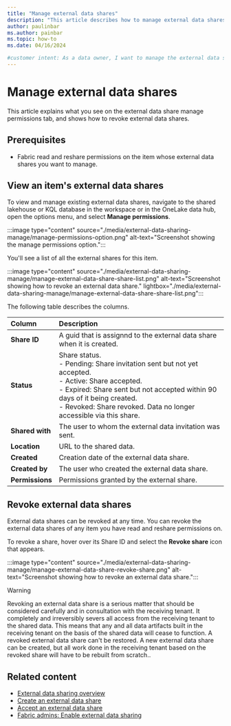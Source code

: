 ```yaml
---
title: "Manage external data shares"
description: "This article describes how to manage external data shares."
author: paulinbar
ms.author: painbar
ms.topic: how-to
ms.date: 04/16/2024

#customer intent: As a data owner, I want to manage the external data shares on an item.
---
```


# Manage external data shares

This article explains what you see on the external data share manage permissions tab, and shows how to revoke external data shares.

## Prerequisites

* Fabric read and reshare permissions on the item whose external data shares you want to manage.

## View an item's external data shares

To view and manage existing external data shares, navigate to the shared lakehouse or KQL database in the workspace or in the OneLake data hub, open the options menu, and select **Manage permissions**.

:::image type="content" source="./media/external-data-sharing-manage/manage-permissions-option.png" alt-text="Screenshot showing the manage permissions option.":::

You'll see a list of all the external shares for this item.

:::image type="content" source="./media/external-data-sharing-manage/manage-external-data-share-share-list.png" alt-text="Screenshot showing how to revoke an external data share." lightbox="./media/external-data-sharing-manage/manage-external-data-share-share-list.png":::

The following table describes the columns.

| Column | Description |
|:-------|:------------|
|**Share ID** | A guid that is assignnd to the external data share when it is created. |
|**Status** | Share status.<br>- Pending: Share invitation sent but not yet accepted.<br>- Active: Share accepted.<br>- Expired: Share sent but not accepted within 90 days of it being created.<br>- Revoked: Share revoked. Data no longer accessible via this share.|
|**Shared with** |The user to whom the external data invitation was sent. |
|**Location** |URL to the shared data.|
|**Created** | Creation date of the external data share.|
|**Created by** |The user who created the external data share.|
|**Permissions** |Permissions granted by the external share.|

## Revoke external data shares

External data shares can be revoked at any time. You can revoke the external data shares of any item you have read and reshare permissions on.

To revoke a share, hover over its Share ID and select the **Revoke share** icon that appears.

:::image type="content" source="./media/external-data-sharing-manage/manage-external-data-share-revoke-share.png" alt-text="Screenshot showing how to revoke an external data share.":::

> [!Warning]
> Revoking an external data share is a serious matter that should be considered carefully and in consultation with the receiving tenant. It completely and irreversibly severs all access from the receiving tenant to the shared data. This means that any and all data artifacts built in the receiving tenant on the basis of the shared data will cease to function. A revoked external data share can't be restored. A new external data share can be created, but all work done in the receiving tenant based on the revoked share will have to be rebuilt from scratch..

## Related content

* [External data sharing overview](./external-data-sharing-overview.md)
* [Create an external data share](./external-data-sharing-create.md)
* [Accept an external data share](./external-data-sharing-accept.md)
* [Fabric admins: Enable external data sharing](./external-data-sharing-enable.md)
